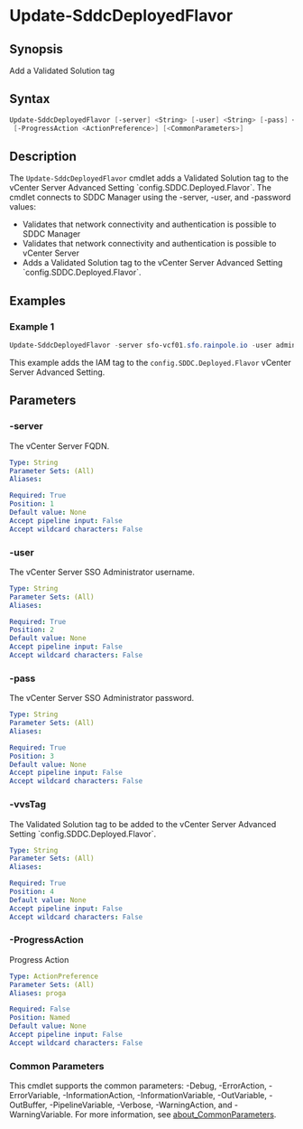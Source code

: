 # Update-SddcDeployedFlavor

## Synopsis

Add a Validated Solution tag

## Syntax

```powershell
Update-SddcDeployedFlavor [-server] <String> [-user] <String> [-pass] <String> [-vvsTag] <String>
 [-ProgressAction <ActionPreference>] [<CommonParameters>]
```

## Description

The `Update-SddcDeployedFlavor` cmdlet adds a Validated Solution tag to the vCenter Server Advanced Setting
\`config.SDDC.Deployed.Flavor\`.
The cmdlet connects to SDDC Manager using the -server, -user, and -password
values:

- Validates that network connectivity and authentication is possible to SDDC Manager
- Validates that network connectivity and authentication is possible to vCenter Server
- Adds a Validated Solution tag to the vCenter Server Advanced Setting \`config.SDDC.Deployed.Flavor\`.

## Examples

### Example 1

```powershell
Update-SddcDeployedFlavor -server sfo-vcf01.sfo.rainpole.io -user administrator@vsphere.local -pass VMw@re1! -vvsTag IAM
```

This example adds the IAM tag to the `config.SDDC.Deployed.Flavor` vCenter Server Advanced Setting.

## Parameters

### -server

The vCenter Server FQDN.

```yaml
Type: String
Parameter Sets: (All)
Aliases:

Required: True
Position: 1
Default value: None
Accept pipeline input: False
Accept wildcard characters: False
```

### -user

The vCenter Server SSO Administrator username.

```yaml
Type: String
Parameter Sets: (All)
Aliases:

Required: True
Position: 2
Default value: None
Accept pipeline input: False
Accept wildcard characters: False
```

### -pass

The vCenter Server SSO Administrator password.

```yaml
Type: String
Parameter Sets: (All)
Aliases:

Required: True
Position: 3
Default value: None
Accept pipeline input: False
Accept wildcard characters: False
```

### -vvsTag

The Validated Solution tag to be added to the vCenter Server Advanced Setting \`config.SDDC.Deployed.Flavor\`.

```yaml
Type: String
Parameter Sets: (All)
Aliases:

Required: True
Position: 4
Default value: None
Accept pipeline input: False
Accept wildcard characters: False
```

### -ProgressAction

Progress Action

```yaml
Type: ActionPreference
Parameter Sets: (All)
Aliases: proga

Required: False
Position: Named
Default value: None
Accept pipeline input: False
Accept wildcard characters: False
```

### Common Parameters

This cmdlet supports the common parameters: -Debug, -ErrorAction, -ErrorVariable, -InformationAction, -InformationVariable, -OutVariable, -OutBuffer, -PipelineVariable, -Verbose, -WarningAction, and -WarningVariable. For more information, see [about_CommonParameters](http://go.microsoft.com/fwlink/?LinkID=113216).
